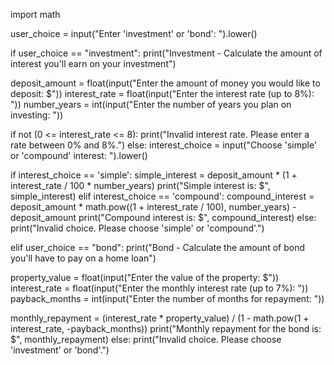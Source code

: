 import math

user_choice = input("Enter 'investment' or 'bond': ").lower()

if user_choice == "investment":
    print("Investment - Calculate the amount of interest you'll earn on your investment")

  deposit_amount = float(input("Enter the amount of money you would like to deposit: $"))
  interest_rate = float(input("Enter the interest rate (up to 8%): "))
  number_years = int(input("Enter the number of years you plan on investing: "))

  if not (0 <= interest_rate <= 8):
      print("Invalid interest rate. Please enter a rate between 0% and 8%.")
  else:
      interest_choice = input("Choose 'simple' or 'compound' interest: ").lower()

  if interest_choice == 'simple':
    simple_interest = deposit_amount * (1 + interest_rate / 100 * number_years)
      print("Simple interest is: $", simple_interest)
  elif interest_choice == 'compound':
    compound_interest = deposit_amount * math.pow((1 + interest_rate / 100), number_years) - deposit_amount
      print("Compound interest is: $", compound_interest)
  else:
        print("Invalid choice. Please choose 'simple' or 'compound'.")

  elif user_choice == "bond":
    print("Bond - Calculate the amount of bond you'll have to pay on a home loan")

  property_value = float(input("Enter the value of the property: $"))
  interest_rate = float(input("Enter the monthly interest rate (up to 7%): "))
  payback_months = int(input("Enter the number of months for repayment: "))

  monthly_repayment = (interest_rate * property_value) / (1 - math.pow(1 + interest_rate, -payback_months))
  print("Monthly repayment for the bond is: $", monthly_repayment)
  else:
    print("Invalid choice. Please choose 'investment' or 'bond'.")
